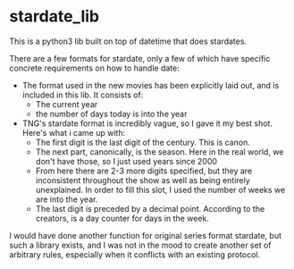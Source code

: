 # stardate_lib

This is a python3 lib built on top of datetime that does stardates. 

There are a few formats for stardate, only a few of which have specific concrete requirements on how to handle date:
  - The format used in the new movies has been explicitly laid out, and is included in this lib. It consists of:
      - The current year
      - the number of days today is into the year
  - TNG's stardate format is incredibly vague, so I gave it my best shot. Here's what i came up with:  
     -  The first digit is the last digit of the century. This is canon.
     -  The next part, canonically, is the season. Here in the real world, we don't have those, so I just used years since 2000
     -  From here there are 2-3 more digits specified, but they are inconsistent throughout the show as well as being entirely unexplained. In order to fill this slot, I used the number of weeks we are into the year. 
     - The last digit is preceded by a decimal point. According to the creators, is a day counter for days in the week.

I would have done another function for original series format stardate, but such a library exists, and I was not in the mood to create another set of arbitrary rules, especially when it conflicts with an existing protocol. 
